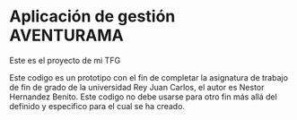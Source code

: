 # Aplicación de gestión AVENTURAMA

Este es el proyecto de mi TFG

Este codigo es un prototipo con el fin de completar la asignatura de trabajo de fin de grado de la universidad Rey Juan Carlos, el autor es Nestor Hernandez Benito. Este codigo no debe usarse para otro fin más allá del definido y especifico para el cual se ha creado.
